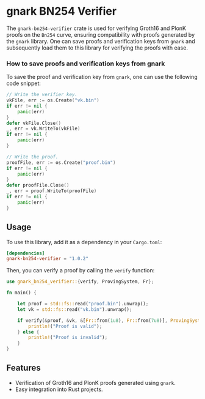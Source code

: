 # gnark BN254 Verifier

The `gnark-bn254-verifier` crate is used for verifying Groth16 and PlonK proofs on the `Bn254` curve, ensuring compatibility with proofs generated by the `gnark` library. One can save proofs and verification keys from `gnark` and subsequently load them to this library for verifying the proofs with ease.

### How to save proofs and verification keys from gnark

To save the proof and verification key from `gnark`, one can use the following code snippet:

```go
// Write the verifier key.
vkFile, err := os.Create("vk.bin")
if err != nil {
    panic(err)
}
defer vkFile.Close()
_, err = vk.WriteTo(vkFile)
if err != nil {
    panic(err)
}

// Write the proof.
proofFile, err := os.Create("proof.bin")
if err != nil {
    panic(err)
}
defer proofFile.Close()
_, err = proof.WriteTo(proofFile)
if err != nil {
    panic(err)
}
```

## Usage

To use this library, add it as a dependency in your `Cargo.toml`:
```toml
[dependencies]
gnark-bn254-verifier = "1.0.2"
```

Then, you can verify a proof by calling the `verify` function:
```rs
use gnark_bn254_verifier::{verify, ProvingSystem, Fr};

fn main() {

    let proof = std::fs::read("proof.bin").unwrap();
    let vk = std::fs::read("vk.bin").unwrap();

    if verify(&proof, &vk, &[Fr::from(1u8), Fr::from(7u8)], ProvingSystem::Plonk) {
        println!("Proof is valid");
    } else {
        println!("Proof is invalid");
    }
}

```

## Features

- Verification of Groth16 and PlonK proofs generated using `gnark`.
- Easy integration into Rust projects.
